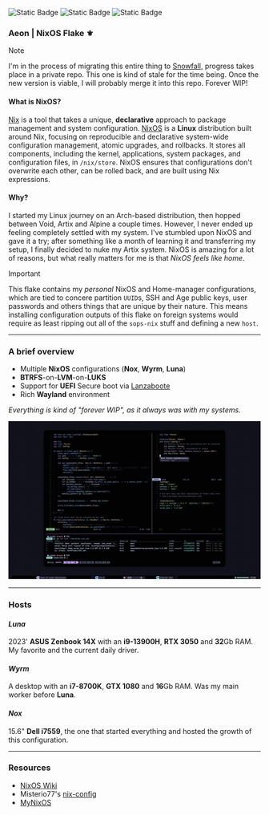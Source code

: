 ![Static Badge](https://img.shields.io/badge/NixOS-Unstable-cba6f7?style=for-the-badge&logo=NixOS&logoColor=cba6f7&labelColor=161B22)
![Static Badge](https://img.shields.io/badge/State-Forever_WIP-a6e3a1?style=for-the-badge&logo=fireship&logoColor=a6e3a1&labelColor=161B22)
![Static Badge](https://img.shields.io/badge/Powered_by-Sleep_deprivation-89dceb?style=for-the-badge&logo=nuke&logoColor=89dceb&labelColor=161B22)

### Aeon | NixOS Flake ⚜️

> [!NOTE]
> I'm in the process of migrating this entire thing to [Snowfall](https://github.com/snowfallorg/lib), progress takes place in a private repo. This one is kind of stale for the time being. Once the new version is viable, I will probably merge it into this repo. Forever WIP!

#### What is NixOS?
[Nix](https://nixos.org/) is a tool that takes a unique, **declarative** approach to package management and system configuration. [NixOS](https://nixos.org/) is a **Linux** distribution built around Nix, focusing on reproducible and declarative system-wide configuration management, atomic upgrades, and rollbacks. It stores all components, including the kernel, applications, system packages, and configuration files, in `/nix/store`. NixOS ensures that configurations don't overwrite each other, can be rolled back, and are built using Nix expressions.

#### Why?
I started my Linux journey on an Arch-based distribution, then hopped between Void, Artix and Alpine a couple times. However, I never ended up feeling completely settled with my system. I've stumbled upon NixOS and gave it a try; after something like a month of learning it and transferring my setup, I finally decided to nuke my Artix system. NixOS is amazing for a lot of reasons, but what really matters for me is that *NixOS* *feels like home*.

> [!IMPORTANT]
> This flake contains my *personal* NixOS and Home-manager configurations, which are tied to concere partition `UUID`s, SSH and Age public keys, user passwords and others things that are unique by their nature. This means installing configuration outputs of this flake on foreign systems would require as least ripping out all of the `sops-nix` stuff and defining a new `host`.

---

### A brief overview
- Multiple **NixOS** configurations (**Nox**, **Wyrm**, **Luna**)
- **BTRFS**-on-**LVM**-on-**LUKS**
- Support for **UEFI** Secure boot via [Lanzaboote](https://github.com/nix-community/lanzaboote)
- Rich **Wayland** environment

*Everything is kind of "forever WIP", as it always was with my systems.*

![Screenshot of Hyprland @ November 2023](assets/hyprland-nov-23-1.png)

---

### Hosts

#### *Luna*
2023' **ASUS Zenbook 14X** with an **i9-13900H**, **RTX 3050** and **32**Gb RAM. My favorite and the current daily driver.

#### *Wyrm*
A desktop with an **i7-8700K**, **GTX 1080** and **16**Gb RAM. Was my main worker before **Luna**.

#### *Nox*
15.6" **Dell i7559**, the one that started everything and hosted the growth of this configuration.

---

### Resources
- [NixOS Wiki](https://nixos.wiki)
- Misterio77's [nix-config](https://github.com/Misterio77/nix-config)
- [MyNixOS](https://mynixos.com)
